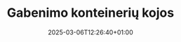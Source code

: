 ---
title: "Gabenimo konteinerių kojos"
description: "Confoot – supaprastinkite konteinerių logistiką"
date: 2025-03-06T12:26:40+01:00
draft: false
---
